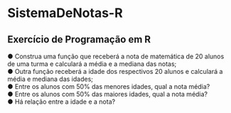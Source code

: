 # SistemaDeNotas-R
## Exercício de Programação em R
● Construa uma função que receberá a nota de matemática de 20 alunos de uma turma e calculará a média e a mediana das notas; </br>
● Outra função receberá a idade dos respectivos 20 alunos e calculará a média e mediana das idades; </br>
● Entre os alunos com 50% das menores idades, qual a nota média? </br>
● Entre os alunos com 50% das maiores idades, qual a nota média? </br>
● Há relação entre a idade e a nota? </br>
